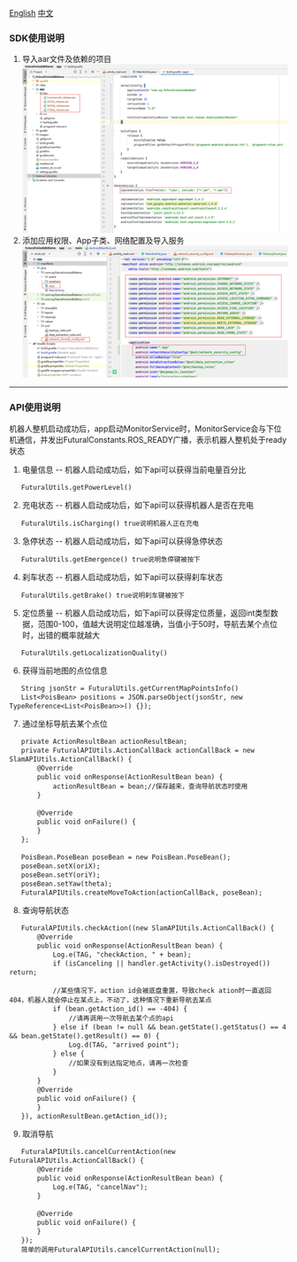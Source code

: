 <a href="./readme.md">English</a>  <a href="./readme_zh_cn.md">中文</a>

### SDK使用说明
1. 导入aar文件及依赖的项目
   ![](./images/01.png)
2. 添加应用权限、App子类、网络配置及导入服务
   ![](./images/02.png)
---
### API使用说明
机器人整机启动成功后，app启动MonitorService时，MonitorService会与下位机通信，并发出FuturalConstants.ROS_READY广播，表示机器人整机处于ready状态
1. 电量信息 -- 机器人启动成功后，如下api可以获得当前电量百分比
```
   FuturalUtils.getPowerLevel()
```
2. 充电状态 -- 机器人启动成功后，如下api可以获得机器人是否在充电
```
   FuturalUtils.isCharging() true说明机器人正在充电
```
3. 急停状态 -- 机器人启动成功后，如下api可以获得急停状态
```
   FuturalUtils.getEmergence() true说明急停键被按下
```
4. 刹车状态 -- 机器人启动成功后，如下api可以获得刹车状态
```
   FuturalUtils.getBrake() true说明刹车键被按下
```
5. 定位质量 -- 机器人启动成功后，如下api可以获得定位质量，返回int类型数据，范围0-100，值越大说明定位越准确，当值小于50时，导航去某个点位时，出错的概率就越大
```
   FuturalUtils.getLocalizationQuality()
```
6. 获得当前地图的点位信息
```
   String jsonStr = FuturalUtils.getCurrentMapPointsInfo()
   List<PoisBean> positions = JSON.parseObject(jsonStr, new TypeReference<List<PoisBean>>() {});
```
7. 通过坐标导航去某个点位
```
   private ActionResultBean actionResultBean;
   private FuturalAPIUtils.ActionCallBack actionCallBack = new SlamAPIUtils.ActionCallBack() {
       @Override
       public void onResponse(ActionResultBean bean) {
           actionResultBean = bean;//保存越来，查询导航状态时使用
       }

       @Override
       public void onFailure() {
       }
   };

   PoisBean.PoseBean poseBean = new PoisBean.PoseBean();
   poseBean.setX(oriX);
   poseBean.setY(oriY);
   poseBean.setYaw(theta);
   FuturalAPIUtils.createMoveToAction(actionCallBack, poseBean);
```
8. 查询导航状态
```
   FuturalAPIUtils.checkAction((new SlamAPIUtils.ActionCallBack() {
       @Override
       public void onResponse(ActionResultBean bean) {
           Log.e(TAG, "checkAction, " + bean);
           if (isCanceling || handler.getActivity().isDestroyed()) return;

           //某些情况下，action id会被底盘重置，导致check ation时一直返回404，机器人就会停止在某点上，不动了，这种情况下重新导航去某点
           if (bean.getAction_id() == -404) {
               //请再调用一次导航去某个点的api
           } else if (bean != null && bean.getState().getStatus() == 4 && bean.getState().getResult() == 0) {
               Log.d(TAG, "arrived point");
           } else {
               //如果没有到达指定地点，请再一次检查
           }
       }
       @Override
       public void onFailure() {
       }
   }), actionResultBean.getAction_id());
```
9. 取消导航
```
   FuturalAPIUtils.cancelCurrentAction(new FuturalAPIUtils.ActionCallBack() {
       @Override
       public void onResponse(ActionResultBean bean) {
           Log.e(TAG, "cancelNav");
       }

       @Override
       public void onFailure() {
       }
   });
   简单的调用FuturalAPIUtils.cancelCurrentAction(null);
```